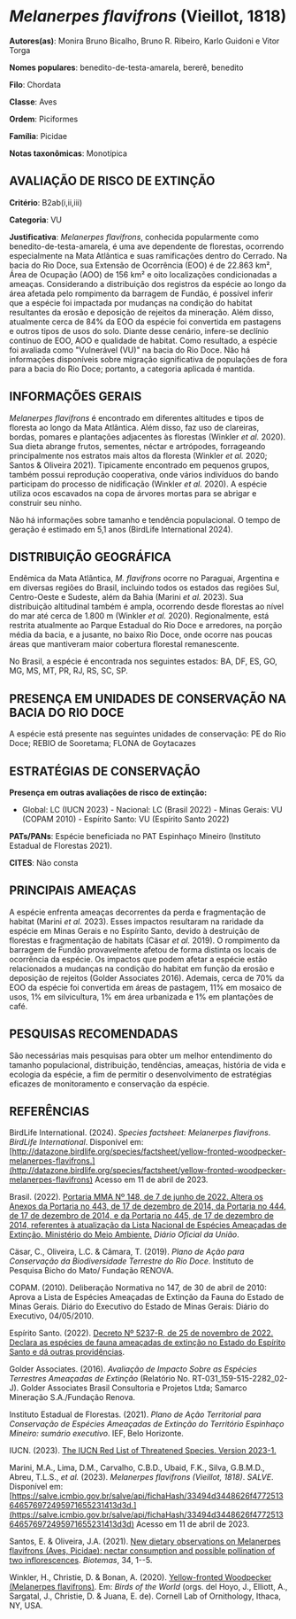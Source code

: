 # *Melanerpes flavifrons* (Vieillot, 1818)

**Autores(as)**: Monira Bruno Bicalho, Bruno R. Ribeiro, Karlo Guidoni e Vitor Torga

**Nomes populares**: benedito-de-testa-amarela, bererê, benedito

**Filo**: Chordata

**Classe**: Aves

**Ordem**: Piciformes

**Família**: Picidae

**Notas taxonômicas**: Monotípica

## AVALIAÇÃO DE RISCO DE EXTINÇÃO

**Critério**: B2ab(i,ii,iii)

**Categoria**: VU

**Justificativa**: *Melanerpes flavifrons*, conhecida popularmente como benedito-de-testa-amarela, é uma ave dependente de florestas, ocorrendo especialmente na Mata Atlântica e suas ramificações dentro do Cerrado.  Na bacia do Rio Doce, sua Extensão de Ocorrência (EOO) é de 22.863 km², Área de Ocupação (AOO) de 156 km² e oito localizações condicionadas a ameaças. Considerando a distribuição dos registros da espécie ao longo da área afetada pelo rompimento da barragem de Fundão, é possível inferir que a espécie foi impactada por mudanças na condição do habitat resultantes da erosão e deposição de rejeitos da mineração. Além disso, atualmente cerca de 84% da EOO da espécie foi convertida em pastagens e outros tipos de usos do solo. Diante desse cenário, infere-se declínio contínuo de EOO, AOO e qualidade de habitat. Como resultado, a espécie foi avaliada como "Vulnerável (VU)" na bacia do Rio Doce. Não há informações disponíveis sobre
migração significativa de populações de fora para a bacia do Rio Doce; portanto, a categoria aplicada é mantida.

## INFORMAÇÕES GERAIS

*Melanerpes flavifrons* é encontrado em diferentes altitudes e tipos de floresta ao longo da Mata Atlântica. Além disso, faz uso de clareiras, bordas, pomares e plantações adjacentes às florestas (Winkler *et al.* 2020). Sua dieta abrange frutos, sementes, néctar e artrópodes, forrageando principalmente nos estratos mais altos da floresta (Winkler *et al.* 2020; Santos & Oliveira 2021). Tipicamente encontrado em pequenos grupos, também possui reprodução cooperativa, onde vários indivíduos do bando participam do processo de nidificação (Winkler *et al.* 2020). A espécie utiliza ocos escavados na copa de árvores mortas para se abrigar e construir seu ninho.

Não há informações sobre tamanho e tendência populacional. O tempo de geração é estimado em 5,1 anos (BirdLife International 2024).

## DISTRIBUIÇÃO GEOGRÁFICA

Endêmica da Mata Atlântica, *M. flavifrons* ocorre no Paraguai, Argentina e em diversas regiões do Brasil, incluindo todos os estados das regiões Sul, Centro-Oeste e Sudeste, além da Bahia (Marini *et al.* 2023). Sua distribuição altitudinal também é ampla, ocorrendo desde florestas ao nível do mar até cerca de 1.800 m (Winkler *et al.* 2020).  Regionalmente, está restrita atualmente ao Parque Estadual do Rio Doce e arredores, na porção média da bacia, e a jusante, no baixo Rio Doce, onde ocorre nas poucas áreas que mantiveram maior cobertura florestal remanescente.

No Brasil, a espécie é encontrada nos seguintes estados: BA, DF, ES, GO, MG, MS, MT, PR, RJ, RS, SC, SP.

## PRESENÇA EM UNIDADES DE CONSERVAÇÃO NA BACIA DO RIO DOCE

A espécie está presente nas seguintes unidades de conservação: PE do Rio Doce; REBIO de Sooretama; FLONA de Goytacazes

## ESTRATÉGIAS DE CONSERVAÇÃO

**Presença em outras avaliações de risco de extinção:**

-   Global: LC (IUCN 2023) -   Nacional: LC (Brasil 2022) -   Minas Gerais: VU (COPAM 2010) -   Espírito Santo: VU (Espírito Santo 2022)

**PATs/PANs**: Espécie beneficiada no PAT Espinhaço Mineiro (Instituto Estadual de Florestas 2021).

**CITES**: Não consta

## PRINCIPAIS AMEAÇAS

A espécie enfrenta ameaças decorrentes da perda e fragmentação de habitat (Marini *et al.* 2023). Esses impactos resultaram na raridade da espécie em Minas Gerais e no Espírito Santo, devido à destruição de florestas e fragmentação de habitats (Cäsar *et al.* 2019). O rompimento da barragem de Fundão provavelmente afetou de forma distinta os locais de ocorrência da espécie. Os impactos que podem afetar a espécie estão relacionados a mudanças na condição do habitat em função da erosão e deposição de rejeitos (Golder Associates 2016). Ademais, cerca de 70% da EOO da espécie foi convertida em áreas de pastagem, 11% em mosaico de usos, 1% em silvicultura, 1% em área urbanizada e 1% em plantações de café.

## PESQUISAS RECOMENDADAS

São necessárias mais pesquisas para obter um melhor entendimento do tamanho populacional, distribuição, tendências, ameaças, história de vida e ecologia da espécie, a fim de permitir o desenvolvimento de estratégias eficazes de monitoramento e conservação da espécie.

## REFERÊNCIAS

BirdLife International. (2024). *Species factsheet: Melanerpes flavifrons*. *BirdLife International*. Disponível em: [http://datazone.birdlife.org/species/factsheet/yellow-fronted-woodpecker-melanerpes-flavifrons.](http://datazone.birdlife.org/species/factsheet/yellow-fronted-woodpecker-melanerpes-flavifrons) Acesso em 11 de abril de 2023.

Brasil. (2022). [Portaria MMA Nº 148, de 7 de junho de 2022. Altera os Anexos da Portaria no 443, de 17 de dezembro de 2014, da Portaria no 444, de 17 de dezembro de 2014, e da Portaria no 445, de 17 de dezembro de 2014, referentes à atualização da Lista Nacional de Espécies Ameaçadas de Extinção. Ministério do Meio Ambiente.](https://in.gov.br/en/web/dou/-/portaria-mma-n-148-de-7-de-junho-de-2022-406272733) *Diário Oficial da União*.

Cäsar, C., Oliveira, L.C. & Câmara, T. (2019). *Plano de Ação para Conservação da Biodiversidade Terrestre do Rio Doce*. Instituto de Pesquisa Bicho do Mato/ Fundação RENOVA.

COPAM. (2010). Deliberação Normativa no 147, de 30 de abril de 2010: Aprova a Lista de Espécies Ameaçadas de Extinção da Fauna do Estado de Minas Gerais. Diário do Executivo do Estado de Minas Gerais: Diário do Executivo, 04/05/2010.

Espírito Santo. (2022). [Decreto Nº 5237-R, de 25 de novembro de 2022.  Declara as espécies de fauna ameaçadas de extinção no Estado do Espírito Santo e dá outras providências](https://iema.es.gov.br/Media/iema/FAUNA/Decreto%205237-R_2022_25-Nov%20-%20Fauna%20(s-peixes)%20-%20Lista%20de%20Esp%C3%A9cies%20Amea%C3%A7adas%20de%20Extin%C3%A7%C3%A3o.pdf).

Golder Associates. (2016). *Avaliação de Impacto Sobre as Espécies Terrestres Ameaçadas de Extinção* (Relatório No.  RT-031_159-515-2282_02-J). Golder Associates Brasil Consultoria e Projetos Ltda; Samarco Mineração S.A./Fundação Renova.

Instituto Estadual de Florestas. (2021). *Plano de Ação Territorial para Conservação de Espécies Ameaçadas de Extinção do Território Espinhaço Mineiro: sumário executivo*. IEF, Belo Horizonte.

IUCN. (2023). [The IUCN Red List of Threatened Species. Version 2023-1.](https://www.iucnredlist.org.)

Marini, M.A., Lima, D.M., Carvalho, C.B.D., Ubaid, F.K., Silva, G.B.M.D., Abreu, T.L.S., *et al.* (2023). *Melanerpes flavifrons (Vieillot, 1818)*. *SALVE*. Disponível em: [https://salve.icmbio.gov.br/salve/api/fichaHash/33494d3448626f4772513646576972495971655231413d3d.](https://salve.icmbio.gov.br/salve/api/fichaHash/33494d3448626f4772513646576972495971655231413d3d) Acesso em 11 de abril de 2023.

Santos, E. & Oliveira, J.A. (2021). [New dietary observations on Melanerpes flavifrons (Aves, Picidae): nectar consumption and possible pollination of two inflorescences](https://doi.org/10.5007/2175-7925.2021.e82277).  *Biotemas*, 34, 1--5.

Winkler, H., Christie, D. & Bonan, A. (2020). [Yellow-fronted Woodpecker (Melanerpes flavifrons)](https://doi.org/10.2173/bow.yefwoo1.01). Em: *Birds of the World* (orgs. del Hoyo, J., Elliott, A., Sargatal, J., Christie, D. & Juana, E. de). Cornell Lab of Ornithology, Ithaca, NY, USA.
